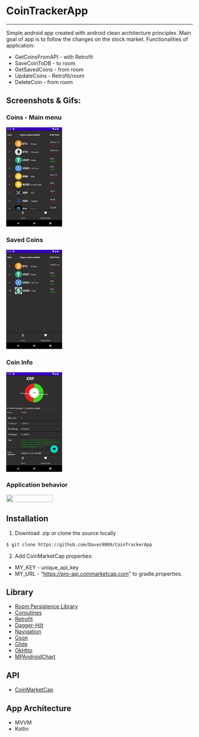 # CoinTrackerApp
-------------
Simple android app created with android clean architecture principles. Main goal of app is to follow the changes on the stock market. 
Functionalities of application:
* GetCoinsFromAPI - with Retrofit
* SaveCoinToDB - to room
* GetSavedCoins - from room
* UpdateCoins - Retrofit/room
* DeleteCoin - from room

## Screenshots & Gifs:
### Coins - Main menu
<img src="./screenshots/main_menu.png" width="30%" height="30%">

### Saved Coins
<img src="./screenshots/saved_coins.png" width="30%" height="30%">

### Coin Info
<img src="./screenshots/coin_info.png" width="30%" height="30%">

### Application behavior
<img src="./gifs/app_behavior.gif" width="50%" height="50%">

## Installation
1. Download .zip 
or clone the source locally
```sh
$ git clone https://github.com/Daves9809/CoinTrackerApp
```
2. Add CoinMarketCap properties:
  - MY_KEY - unique_api_key
  - MY_URL - "https://pro-api.coinmarketcap.com"
to gradle.properties.

## Library
* [Room Persistence Library](https://developer.android.com/topic/libraries/architecture/room)
* [Coroutines](https://developer.android.com/kotlin/coroutines)
* [Retrofit](https://square.github.io/retrofit/)
* [Dagger-Hilt](https://developer.android.com/training/dependency-injection/hilt-android)
* [Navigation](https://developer.android.com/guide/navigation)
* [Gson](https://github.com/google/gson/)
* [Glide](https://square.github.io/retrofit/)
* [OkHttp](https://github.com/square/okhttp)
* [MPAndroidChart](https://github.com/PhilJay/MPAndroidChart)

## API
* [CoinMarketCap](https://coinmarketcap.com)

## App Architecture
* MVVM
* Kotlin
